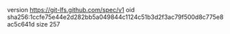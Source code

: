version https://git-lfs.github.com/spec/v1
oid sha256:1ccfe75e44e2d282bb5a049844c1124c51b3d2f3ac79f500d8c775e8ac5c641d
size 257
